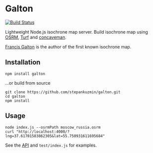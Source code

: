 # Galton

[![Build Status](https://travis-ci.org/stepankuzmin/galton.svg?branch=master)](https://travis-ci.org/stepankuzmin/galton)

Lightweight Node.js isochrone map server. Build isochrone map using [OSRM](http://project-osrm.org/), [Turf](http://turfjs.org/) and [concaveman](https://github.com/mapbox/concaveman).

[Francis Galton](https://en.wikipedia.org/wiki/Francis_Galton) is the author of the first known isochrone map.

## Installation

```
npm install galton
```

...or build from source

```shell
git clone https://github.com/stepankuzmin/galton.git
cd galton
npm install
```

## Usage

```
node index.js --osrmPath moscow_russia.osrm
curl "http://localhost:4000/?lng=37.61701583862305&lat=55.750931611695684"
```

See the [API](https://github.com/stepankuzmin/galton/blob/master/docs/API.md) and `test/index.js` for examples.